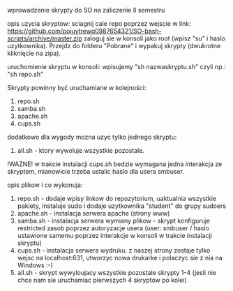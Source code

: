 wprowadzenie
skrypty do SO na zaliczenie II semestru

opis uzycia skryptow:
sciagnij cale repo poprzez wejscie w link: https://github.com/poiuytrewq0987654321/SO-bash-scripts/archive/master.zip
zaloguj sie w konsoli jako root (wpisz "su" i haslo uzytkownika). Przejdz do folderu "Pobrane" i wypakuj skrypty (dwukrotne kliknięcie na zipa).

uruchomienie skryptu w konsoli: wpisujemy "sh nazwaskryptu.sh" czyli np.: "sh repo.sh"

Skrypty powinny być uruchamiane w kolejności:
1. repo.sh
2. samba.sh
3. apache.sh
4. cups.sh

dodatkowo dla wygody mozna uzyc tylko jednego skryptu:
1. all.sh - ktory wywoluje wszystkie pozostale.

!WAZNE!
w trakcie instalacji cups.sh bedzie wymagana jedna interakcja ze skryptem, mianowicie trzeba ustalic haslo dla usera smbuser. 

opis plikow i co wykonuja:
1. repo.sh - dodaje wpisy linkow do repozytorium, uaktualnia wszystkie pakiety, instaluje sudo i dodaje uzytkownika "student" do grupy sudoers
2. apache.sh - instalacja serwera apache (strony www)
3. samba.sh - instalacja serwera wymiany plikow - skrypt konfiguruje restricted zasob poprzez autoryzacje usera (user: smbuser / haslo ustawione samemu poprzez interakcje w konsoli w trakcie instalacji skryptu)
4. cups.sh - instalacja serwera wydruku. z naszej strony zostaje tylko wejsc na localhost:631, utworzyc nowa drukarke i polaczyc sie z nia na Windows :-)
5. all.sh - skrypt wywyloujacy wszystkie pozostale skrypty 1-4 (jesli nie chce nam sie uruchamiac pierwszych 4 skryptow po kolei) 
